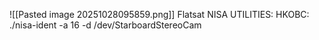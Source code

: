 ![[Pasted image 20251028095859.png]]
Flatsat
NISA UTILITIES:
HKOBC:
	./nisa-ident -a 16 -d /dev/StarboardStereoCam